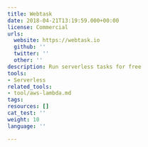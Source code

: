 ```yaml
---
title: Webtask
date: 2018-04-21T13:19:59.000+00:00
license: Commercial
urls:
  website: https://webtask.io
  github: ''
  twitter: ''
  other: ''
description: Run serverless tasks for free
tools:
- Serverless
related_tools:
- tool/aws-lambda.md
tags:
resources: []
cat_test: ''
weight: 10
language: ''

---
```

